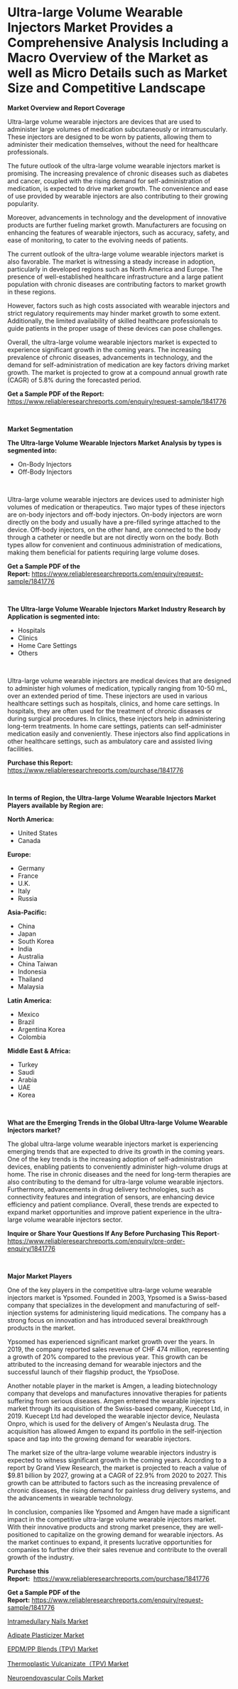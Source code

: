 <p><h1>Ultra-large Volume Wearable Injectors Market Provides a Comprehensive Analysis Including a Macro Overview of the Market as well as Micro Details such as Market Size and Competitive Landscape</h1></p><p><strong>Market Overview and Report Coverage</strong></p>
<p><p>Ultra-large volume wearable injectors are devices that are used to administer large volumes of medication subcutaneously or intramuscularly. These injectors are designed to be worn by patients, allowing them to administer their medication themselves, without the need for healthcare professionals.</p><p>The future outlook of the ultra-large volume wearable injectors market is promising. The increasing prevalence of chronic diseases such as diabetes and cancer, coupled with the rising demand for self-administration of medication, is expected to drive market growth. The convenience and ease of use provided by wearable injectors are also contributing to their growing popularity.</p><p>Moreover, advancements in technology and the development of innovative products are further fueling market growth. Manufacturers are focusing on enhancing the features of wearable injectors, such as accuracy, safety, and ease of monitoring, to cater to the evolving needs of patients.</p><p>The current outlook of the ultra-large volume wearable injectors market is also favorable. The market is witnessing a steady increase in adoption, particularly in developed regions such as North America and Europe. The presence of well-established healthcare infrastructure and a large patient population with chronic diseases are contributing factors to market growth in these regions.</p><p>However, factors such as high costs associated with wearable injectors and strict regulatory requirements may hinder market growth to some extent. Additionally, the limited availability of skilled healthcare professionals to guide patients in the proper usage of these devices can pose challenges.</p><p>Overall, the ultra-large volume wearable injectors market is expected to experience significant growth in the coming years. The increasing prevalence of chronic diseases, advancements in technology, and the demand for self-administration of medication are key factors driving market growth. The market is projected to grow at a compound annual growth rate (CAGR) of 5.8% during the forecasted period.</p></p>
<p><strong>Get a Sample PDF of the Report:</strong> <a href="https://www.reliableresearchreports.com/enquiry/request-sample/1841776">https://www.reliableresearchreports.com/enquiry/request-sample/1841776</a></p>
<p>&nbsp;</p>
<p><strong>Market Segmentation</strong></p>
<p><strong>The Ultra-large Volume Wearable Injectors Market Analysis by types is segmented into:</strong></p>
<p><ul><li>On-Body Injectors</li><li>Off-Body Injectors</li></ul></p>
<p>&nbsp;</p>
<p><p>Ultra-large volume wearable injectors are devices used to administer high volumes of medication or therapeutics. Two major types of these injectors are on-body injectors and off-body injectors. On-body injectors are worn directly on the body and usually have a pre-filled syringe attached to the device. Off-body injectors, on the other hand, are connected to the body through a catheter or needle but are not directly worn on the body. Both types allow for convenient and continuous administration of medications, making them beneficial for patients requiring large volume doses.</p></p>
<p><strong>Get a Sample PDF of the Report:</strong>&nbsp;<a href="https://www.reliableresearchreports.com/enquiry/request-sample/1841776">https://www.reliableresearchreports.com/enquiry/request-sample/1841776</a></p>
<p>&nbsp;</p>
<p><strong>The Ultra-large Volume Wearable Injectors Market Industry Research by Application is segmented into:</strong></p>
<p><ul><li>Hospitals</li><li>Clinics</li><li>Home Care Settings</li><li>Others</li></ul></p>
<p>&nbsp;</p>
<p><p>Ultra-large volume wearable injectors are medical devices that are designed to administer high volumes of medication, typically ranging from 10-50 mL, over an extended period of time. These injectors are used in various healthcare settings such as hospitals, clinics, and home care settings. In hospitals, they are often used for the treatment of chronic diseases or during surgical procedures. In clinics, these injectors help in administering long-term treatments. In home care settings, patients can self-administer medication easily and conveniently. These injectors also find applications in other healthcare settings, such as ambulatory care and assisted living facilities.</p></p>
<p><strong>Purchase this Report:</strong>&nbsp; <a href="https://www.reliableresearchreports.com/purchase/1841776">https://www.reliableresearchreports.com/purchase/1841776</a></p>
<p>&nbsp;</p>
<p><strong>In terms of Region, the Ultra-large Volume Wearable Injectors Market Players available by Region are:</strong></p>
<p>
    <p> <strong> North America: </strong>
        <ul>
            <li>United States</li>
            <li>Canada</li>
        </ul>
        </p> 
    <p> <strong> Europe: </strong>
        <ul>
            <li>Germany</li>
            <li>France</li>
            <li>U.K.</li>
            <li>Italy</li>
            <li>Russia</li>
        </ul>
        </p> 
    <p> <strong> Asia-Pacific: </strong>
        <ul>
            <li>China</li>
            <li>Japan</li>
            <li>South Korea</li>
            <li>India</li>
            <li>Australia</li>
            <li>China Taiwan</li>
            <li>Indonesia</li>
            <li>Thailand</li>
            <li>Malaysia</li>
        </ul>
        </p> 
    <p> <strong> Latin America: </strong>
        <ul>
            <li>Mexico</li>
            <li>Brazil</li>
            <li>Argentina Korea</li>
            <li>Colombia</li>
        </ul>
        </p> 
    <p> <strong> Middle East & Africa: </strong>
        <ul>
            <li>Turkey</li>
            <li>Saudi</li>
            <li>Arabia</li>
            <li>UAE</li>
            <li>Korea</li>
        </ul>
    </p>
    </p>
<p>&nbsp;</p>
<p><strong>What are the Emerging Trends in the Global Ultra-large Volume Wearable Injectors market?</strong></p>
<p><p>The global ultra-large volume wearable injectors market is experiencing emerging trends that are expected to drive its growth in the coming years. One of the key trends is the increasing adoption of self-administration devices, enabling patients to conveniently administer high-volume drugs at home. The rise in chronic diseases and the need for long-term therapies are also contributing to the demand for ultra-large volume wearable injectors. Furthermore, advancements in drug delivery technologies, such as connectivity features and integration of sensors, are enhancing device efficiency and patient compliance. Overall, these trends are expected to expand market opportunities and improve patient experience in the ultra-large volume wearable injectors sector.</p></p>
<p><strong>Inquire or Share Your Questions If Any Before Purchasing This Report</strong>- <a href="https://www.reliableresearchreports.com/enquiry/pre-order-enquiry/1841776">https://www.reliableresearchreports.com/enquiry/pre-order-enquiry/1841776</a></p>
<p>&nbsp;</p>
<p><strong>Major Market Players</strong></p>
<p><p>One of the key players in the competitive ultra-large volume wearable injectors market is Ypsomed. Founded in 2003, Ypsomed is a Swiss-based company that specializes in the development and manufacturing of self-injection systems for administering liquid medications. The company has a strong focus on innovation and has introduced several breakthrough products in the market.</p><p>Ypsomed has experienced significant market growth over the years. In 2019, the company reported sales revenue of CHF 474 million, representing a growth of 20% compared to the previous year. This growth can be attributed to the increasing demand for wearable injectors and the successful launch of their flagship product, the YpsoDose.</p><p>Another notable player in the market is Amgen, a leading biotechnology company that develops and manufactures innovative therapies for patients suffering from serious diseases. Amgen entered the wearable injectors market through its acquisition of the Swiss-based company, Kuecept Ltd, in 2019. Kuecept Ltd had developed the wearable injector device, Neulasta Onpro, which is used for the delivery of Amgen's Neulasta drug. The acquisition has allowed Amgen to expand its portfolio in the self-injection space and tap into the growing demand for wearable injectors.</p><p>The market size of the ultra-large volume wearable injectors industry is expected to witness significant growth in the coming years. According to a report by Grand View Research, the market is projected to reach a value of $9.81 billion by 2027, growing at a CAGR of 22.9% from 2020 to 2027. This growth can be attributed to factors such as the increasing prevalence of chronic diseases, the rising demand for painless drug delivery systems, and the advancements in wearable technology.</p><p>In conclusion, companies like Ypsomed and Amgen have made a significant impact in the competitive ultra-large volume wearable injectors market. With their innovative products and strong market presence, they are well-positioned to capitalize on the growing demand for wearable injectors. As the market continues to expand, it presents lucrative opportunities for companies to further drive their sales revenue and contribute to the overall growth of the industry.</p></p>
<p><strong>Purchase this Report:</strong>&nbsp;&nbsp;<a href="https://www.reliableresearchreports.com/purchase/1841776">https://www.reliableresearchreports.com/purchase/1841776</a></p>
<p></p>
<p><strong>Get a Sample PDF of the Report:</strong>&nbsp;<a href="https://www.reliableresearchreports.com/enquiry/request-sample/1841776">https://www.reliableresearchreports.com/enquiry/request-sample/1841776</a></p>
<p><p><a href="https://medium.com/@anibalstamm1912/intramedullary-nails-market-outlook-industry-overview-and-forecast-2023-to-2030-3304bd376932">Intramedullary Nails Market</a></p><p><a href="https://www.linkedin.com/pulse/adipate-plasticizer-market-size-2023-2030-global-industrial/">Adipate Plasticizer Market</a></p><p><a href="https://www.linkedin.com/pulse/epdmpp-blends-tpv-market-share-amp-new-trends-analysis/">EPDM/PP Blends (TPV) Market</a></p><p><a href="https://www.linkedin.com/pulse/thermoplastic-vulcanizatetpv-market-size-share-amp-trends/">Thermoplastic Vulcanizate（TPV) Market</a></p><p><a href="https://medium.com/@winonaboehm2023/neuroendovascular-coils-market-share-evolution-and-market-growth-trends-2023-2030-170ae0d9c361">Neuroendovascular Coils Market</a></p></p>